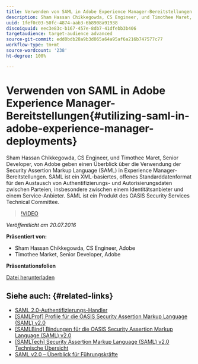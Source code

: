 ```yaml
---
title: Verwenden von SAML in Adobe Experience Manager-Bereitstellungen
description: Sham Hassan Chikkegowda, CS Engineer, und Timothee Maret, Senior Developer, von Adobe geben einen Überblick über die Verwendung der Security Assertion Markup Language (SAML) in Experience Manager-Bereitstellungen. SAML ist ein XML-basiertes, offenes Standarddatenformat für den Austausch von Authentifizierungs- und Autorisierungsdaten zwischen Parteien, insbesondere zwischen einem Identitätsanbieter und einem Service-Anbieter.  SAML ist ein Produkt des OASIS Security Services Technical Committee.
uuid: 1fef0c03-50fc-4874-aab3-6b8908a91938
discoiquuid: eec3e83c-b167-457e-8db7-41dfebb3b406
targetaudience: target-audience advanced
source-git-commit: edd0bdb28a9b3d065a64a95af6a216b747577c77
workflow-type: tm+mt
source-wordcount: '238'
ht-degree: 100%

---
```


# Verwenden von SAML in Adobe Experience Manager-Bereitstellungen{#utilizing-saml-in-adobe-experience-manager-deployments}

Sham Hassan Chikkegowda, CS Engineer, und Timothee Maret, Senior Developer, von Adobe geben einen Überblick über die Verwendung der Security Assertion Markup Language (SAML) in Experience Manager-Bereitstellungen. SAML ist ein XML-basiertes, offenes Standarddatenformat für den Austausch von Authentifizierungs- und Autorisierungsdaten zwischen Parteien, insbesondere zwischen einem Identitätsanbieter und einem Service-Anbieter.  SAML ist ein Produkt des OASIS Security Services Technical Committee.

>[!VIDEO](https://video.tv.adobe.com/v/19299/?quality=9)

*Veröffentlicht am 20.07.2016*

**Präsentiert von:**

* Sham Hassan Chikkegowda, CS Engineer, Adobe
* Timothee Market, Senior Developer, Adobe

**Präsentationsfolien**

[Datei herunterladen](assets/aem-gems-072016-saml.pdf)

## Siehe auch: {#related-links}

* [SAML 2.0-Authentifizierungs-Handler](https://docs.adobe.com/docs/de/aem/6-2/administer/security/saml-2-0-authenticationhandler.html)
* [[SAMLProf] Profile für die OASIS Security Assertion Markup Language (SAML) v2.0](https://docs.oasis-open.org/security/saml/v2.0/saml-profiles-2.0-os.pdf)
* [[SAMLBind] Bindungen für die OASIS Security Assertion Markup Language (SAML) v2.0](https://docs.oasis-open.org/security/saml/v2.0/saml-bindings-2.0-os.pdf)
* [[SAMLTech] Security Assertion Markup Language (SAML) v2.0 Technische Übersicht](https://www.oasis-open.org/committees/download.php/27819/sstc-saml-tech-overview-2.0-cd-02.pdf)
* [SAML v2.0 – Überblick für Führungskräfte](https://www.oasis-open.org/committees/download.php/13525/sstc-saml-exec-overview-2.0-cd-01-2col.pdf)